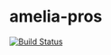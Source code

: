 
# amelia-pros
[![Build Status](https://travis-ci.org/aDotInTheVoid/amelia-pros.svg?branch=master)](https://travis-ci.org/aDotInTheVoid/amelia-pros)
